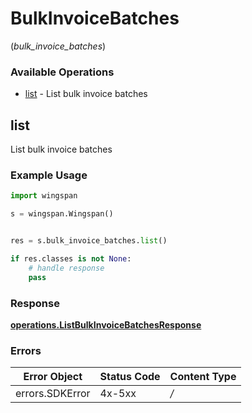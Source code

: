 # BulkInvoiceBatches
(*bulk_invoice_batches*)

### Available Operations

* [list](#list) - List bulk invoice batches

## list

List bulk invoice batches

### Example Usage

```python
import wingspan

s = wingspan.Wingspan()


res = s.bulk_invoice_batches.list()

if res.classes is not None:
    # handle response
    pass

```


### Response

**[operations.ListBulkInvoiceBatchesResponse](../../models/operations/listbulkinvoicebatchesresponse.md)**
### Errors

| Error Object    | Status Code     | Content Type    |
| --------------- | --------------- | --------------- |
| errors.SDKError | 4x-5xx          | */*             |

